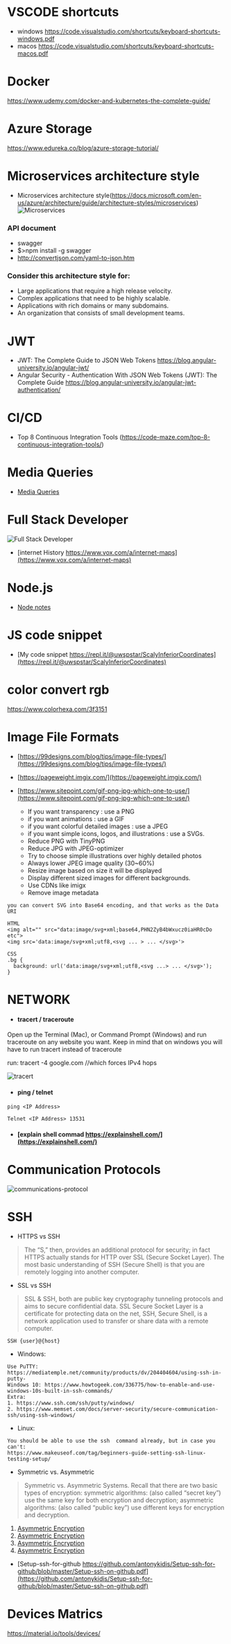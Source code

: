 
# VSCODE shortcuts
- windows
https://code.visualstudio.com/shortcuts/keyboard-shortcuts-windows.pdf
- macos
https://code.visualstudio.com/shortcuts/keyboard-shortcuts-macos.pdf

# Docker
https://www.udemy.com/docker-and-kubernetes-the-complete-guide/

# Azure Storage 
https://www.edureka.co/blog/azure-storage-tutorial/

# Microservices architecture style
- Microservices architecture style(https://docs.microsoft.com/en-us/azure/architecture/guide/architecture-styles/microservices)
![Microservices](/Img/microservices-logical.svg)

### API document
- swagger
- $>npm install -g swagger 
- http://convertjson.com/yaml-to-json.htm

### Consider this architecture style for:

- Large applications that require a high release velocity.
- Complex applications that need to be highly scalable.
- Applications with rich domains or many subdomains.
- An organization that consists of small development teams.

# JWT
- JWT: The Complete Guide to JSON Web Tokens https://blog.angular-university.io/angular-jwt/
- Angular Security - Authentication With JSON Web Tokens (JWT): The Complete Guide https://blog.angular-university.io/angular-jwt-authentication/
# CI/CD
- Top 8 Continuous Integration Tools (https://code-maze.com/top-8-continuous-integration-tools/)

# Media Queries
- [Media Queries](https://css-tricks.com/snippets/css/media-queries-for-standard-devices/)

# Full Stack Developer
![Full Stack Developer](/Img/fullstack0.JPG)
- [internet History https://www.vox.com/a/internet-maps](https://www.vox.com/a/internet-maps)

# Node.js
- [Node notes](https://github.com/uwspstar/node/blob/master/readme.md)
 
# JS code snippet 
- [My code snippet https://repl.it/@uwspstar/ScalyInferiorCoordinates](https://repl.it/@uwspstar/ScalyInferiorCoordinates)

# color convert rgb
https://www.colorhexa.com/3f3151

# Image File Formats

- [https://99designs.com/blog/tips/image-file-types/](https://99designs.com/blog/tips/image-file-types/)

- [https://pageweight.imgix.com/](https://pageweight.imgix.com/)

- [https://www.sitepoint.com/gif-png-jpg-which-one-to-use/](https://www.sitepoint.com/gif-png-jpg-which-one-to-use/)


  - If you want transparency : use a PNG 
  - if you want animations : use a GIF 
  - if you want colorful detailed images : use a JPEG
  - if you want simple icons, logos, and illustrations : use a SVGs.
  - Reduce PNG with TinyPNG
  - Reduce JPG with JPEG-optimizer
  - Try to choose simple illustrations over highly detailed photos
  - Always lower JPEG image quality (30~60%)
  - Resize image based on size it will be displayed
  - Display different sized images for different backgrounds.
  - Use CDNs like imigx
  - Remove image metadata
  
```
you can convert SVG into Base64 encoding, and that works as the Data URI 

HTML 
<img alt="" src="data:image/svg+xml;base64,PHN2ZyB4bWxucz0iaHR0cDo etc">
<img src='data:image/svg+xml;utf8,<svg ... > ... </svg>'>

CSS
.bg {
  background: url('data:image/svg+xml;utf8,<svg ...> ... </svg>');
}
```

# NETWORK
- #### tracert / traceroute

Open up the Terminal (Mac), or Command Prompt (Windows) and run traceroute on any website you want. 
Keep in mind that on windows you will have to run tracert instead of traceroute

run:  tracert -4 google.com  //which forces IPv4 hops

![tracert](/Img/tracert.JPG)

- #### ping / telnet

```
ping <IP Address>
  
Telnet <IP Address> 13531
```
- #### [explain shell commad https://explainshell.com/](https://explainshell.com/)

# Communication Protocols
![communications-protocol](/Img/communications-protocol.png)

# SSH
- HTTPS vs SSH
>The “S,” then, provides an additional protocol for security; in fact HTTPS actually stands for HTTP over SSL (Secure Socket Layer). The most basic understanding of SSH (Secure Shell) is that you are remotely logging into another computer.
- SSL vs SSH
>SSL & SSH, both are public key cryptography tunneling protocols and aims to secure confidential data. SSL Secure Socket Layer is a certificate for protecting data on the net, SSH, Secure Shell, is a network application used to transfer or share data with a remote computer.
```
SSH {user}@{host}
```
- Windows:
```
Use PuTTY: https://mediatemple.net/community/products/dv/204404604/using-ssh-in-putty-
Windows 10: https://www.howtogeek.com/336775/how-to-enable-and-use-windows-10s-built-in-ssh-commands/
Extra: 
1. https://www.ssh.com/ssh/putty/windows/
2. https://www.memset.com/docs/server-security/secure-communication-ssh/using-ssh-windows/
```
- Linux:
```
You should be able to use the ssh  command already, but in case you can't:
https://www.makeuseof.com/tag/beginners-guide-setting-ssh-linux-testing-setup/
```
- Symmetric vs. Asymmetric
>Symmetric vs. Asymmetric Systems. Recall that there are two basic types of encryption: symmetric algorithms: (also called “secret key”) use the same key for both encryption and decryption; asymmetric algorithms: (also called “public key”) use different keys for encryption and decryption.
 
1. [Asymmetric Encryption](https://www.youtube.com/watch?v=NmM9HA2MQGI)
2. [Asymmetric Encryption](https://www.youtube.com/watch?v=Yjrfm_oRO0w)
3. [Asymmetric Encryption](https://www.youtube.com/watch?v=vsXMMT2CqqE&t=)
4. [Asymmetric Encryption](https://www.youtube.com/watch?v=NF1pwjL9-DE)
 
 - [Setup-ssh-for-github https://github.com/antonykidis/Setup-ssh-for-github/blob/master/Setup-ssh-on-github.pdf](https://github.com/antonykidis/Setup-ssh-for-github/blob/master/Setup-ssh-on-github.pdf)

# Devices Matrics 
https://material.io/tools/devices/
